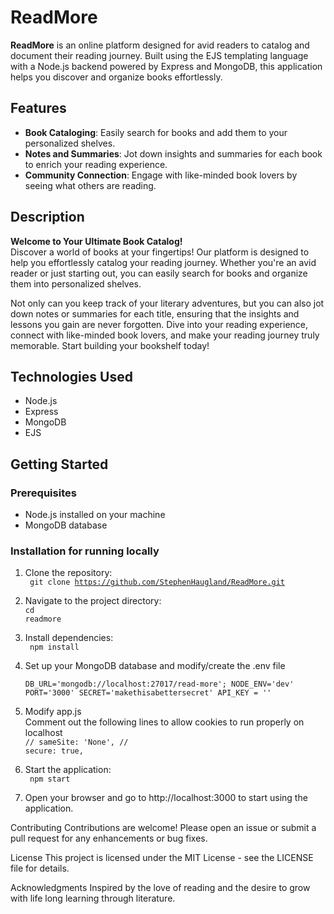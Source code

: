 # ReadMore

**ReadMore** is an online platform designed for avid readers to catalog and document their reading journey. Built using the EJS templating language with a Node.js backend powered by Express and MongoDB, this application helps you discover and organize books effortlessly.

## Features

- **Book Cataloging**: Easily search for books and add them to your personalized shelves.
- **Notes and Summaries**: Jot down insights and summaries for each book to enrich your reading experience.
- **Community Connection**: Engage with like-minded book lovers by seeing what others are reading.

## Description

**Welcome to Your Ultimate Book Catalog!**  
Discover a world of books at your fingertips! Our platform is designed to help you effortlessly catalog your reading journey. Whether you're an avid reader or just starting out, you can easily search for books and organize them into personalized shelves.

Not only can you keep track of your literary adventures, but you can also jot down notes or summaries for each title, ensuring that the insights and lessons you gain are never forgotten. Dive into your reading experience, connect with like-minded book lovers, and make your reading journey truly memorable. Start building your bookshelf today!

## Technologies Used

- Node.js
- Express
- MongoDB
- EJS

## Getting Started

### Prerequisites

- Node.js installed on your machine
- MongoDB database

### Installation for running locally

1. Clone the repository: <br>
<code> git clone https://github.com/StephenHaugland/ReadMore.git </code>

2. Navigate to the project directory: <br>
   <code>cd readmore</code>

3. Install dependencies: <br>
<code> npm install </code>


4. Set up your MongoDB database and modify/create the .env file <br>

    <code>DB_URL='mongodb://localhost:27017/read-more';
NODE_ENV='dev'
PORT='3000'
SECRET='makethisabettersecret'
API_KEY = '' </code>

6. Modify app.js <br>
   Comment out the following lines to allow cookies to run properly on localhost <br>
<code>// sameSite: 'None',
// secure: true, </code>

7. Start the application: <br>
  <code> npm start </code>

8. Open your browser and go to http://localhost:3000 to start using the application.


Contributing
Contributions are welcome! Please open an issue or submit a pull request for any enhancements or bug fixes.

License
This project is licensed under the MIT License - see the LICENSE file for details.

Acknowledgments
Inspired by the love of reading and the desire to grow with life long learning through literature.
